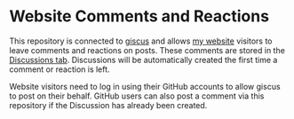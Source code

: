 # Website Comments and Reactions

This repository is connected to [giscus](https://github.com/giscus) and allows [my website](https://tfle.github.io) visitors to leave comments and reactions on posts. These comments are stored in the [Discussions tab](https://github.com/tfle/tfle.github.io-giscus/discussions). Discussions will be automatically created the first time a comment or reaction is left.

Website visitors need to log in using their GitHub accounts to allow giscus to post on their behalf. GitHub users can also post a comment via this repository if the Discussion has already been created.
